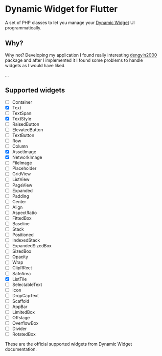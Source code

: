# Dynamic Widget for Flutter

A set of PHP classes to let you manage your [Dynamic Widget](https://github.com/dengyin2000/dynamic_widget) UI programmatically.

## Why?

Why not? Developing my application I found really interesting [dengyin2000](https://github.com/dengyin2000) package and after I implemented it I found some problems to handle widgets as I would have liked.

...

## Supported widgets

- [ ] Container
- [x] Text
- [ ] TextSpan
- [x] TextStyle
- [ ] RaisedButton
- [ ] ElevatedButton
- [ ] TextButton
- [ ] Row
- [ ] Column
- [x] AssetImage
- [x] NetworkImage
- [ ] FileImage
- [ ] Placeholder
- [ ] GridView
- [ ] ListView
- [ ] PageView
- [ ] Expanded
- [ ] Padding
- [ ] Center
- [ ] Align
- [ ] AspectRatio
- [ ] FittedBox
- [ ] Baseline
- [ ] Stack
- [ ] Positioned
- [ ] IndexedStack
- [ ] ExpandedSizedBox
- [ ] SizedBox
- [ ] Opacity
- [ ] Wrap
- [ ] ClipRRect
- [ ] SafeArea
- [x] ListTile
- [ ] SelectableText
- [ ] Icon
- [ ] DropCapText
- [ ] Scaffold
- [ ] AppBar
- [ ] LimitedBox
- [ ] Offstage
- [ ] OverflowBox
- [ ] Divider
- [ ] RotatedBox

These are the official supported widgets from Dynamic Widget documentation.